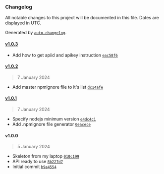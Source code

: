 ### Changelog

All notable changes to this project will be documented in this file. Dates are displayed in UTC.

Generated by [`auto-changelog`](https://github.com/CookPete/auto-changelog).

#### [v1.0.3](https://githubkb737/kucingbasah737/node-myipms-api-client/compare/v1.0.2...v1.0.3)

- Add how to get apiid and apikey instruction [`eac58f6`](https://githubkb737/kucingbasah737/node-myipms-api-client/commit/eac58f6c3fa67d4b6c71d8e847fca36be7402a57)

#### [v1.0.2](https://githubkb737/kucingbasah737/node-myipms-api-client/compare/v1.0.1...v1.0.2)

> 7 January 2024

- Add master npmignore file to it's list [`dc14afe`](https://githubkb737/kucingbasah737/node-myipms-api-client/commit/dc14afe41a4af8185df9e5f82b3f949dec3f3505)

#### [v1.0.1](https://githubkb737/kucingbasah737/node-myipms-api-client/compare/v1.0.0...v1.0.1)

> 7 January 2024

- Specify nodejs minimum version [`e4dc4c1`](https://githubkb737/kucingbasah737/node-myipms-api-client/commit/e4dc4c10872d29235498545235159bf5fe8f5bbf)
- Add .npmignore file generator [`0eacece`](https://githubkb737/kucingbasah737/node-myipms-api-client/commit/0eacece49508ded26ae9406717a7ae327af2a349)

#### v1.0.0

> 5 January 2024

- Skeleton from my laptop [`010c199`](https://githubkb737/kucingbasah737/node-myipms-api-client/commit/010c1999262c0fbf6382c1c12ccc5bc263b9cde4)
- API ready to use [`8b227d7`](https://githubkb737/kucingbasah737/node-myipms-api-client/commit/8b227d756e928892af8c5e2d3b9908aca4d493e7)
- Initial commit [`b9a4554`](https://githubkb737/kucingbasah737/node-myipms-api-client/commit/b9a45543cfd01a3c12096d0a962ed0336bee7bc8)
